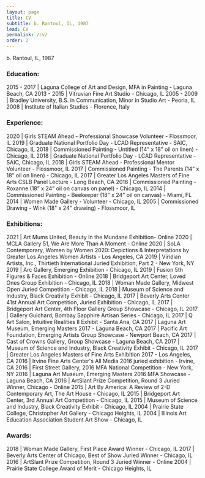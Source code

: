 ```yaml
---
layout: page
title: CV
subtitle: b. Rantoul, IL, 1987
lead: CV
permalink: /cv/
order: 2
---
```


b. Rantoul, IL, 1987

### Education:
2015 - 2017 | Laguna College of Art and Design, MFA in Painting - Laguna Beach, CA
2013 - 2015 | Vitruvian Fine Art Studio - Chicago, IL
2005 - 2009 | Bradley University, B.S. in Communication, Minor in Studio Art - Peoria, IL
2008 | Institute of Italian Studies - Florence, Italy

### Experience:
2020 | Girls STEAM Ahead - Professional Showcase Volunteer - Flossmoor, IL
2019 | Graduate National Portfolio Day - LCAD Representative - SAIC, Chicago, IL
2018 | Commissioned Painting - Untitled (14” x 18” oil on linen) - Chicago, IL
2018 | Graduate National Portfolio Day - LCAD Representative - SAIC, Chicago, IL
2018 | Girls STEAM Ahead - Professional Mentor Volunteer - Flossmoor, IL
2017 | Commissioned Painting - The Parents (14” x 18” oil on linen) - Chicago, IL
2017 | Greater Los Angeles Masters of Fine Arts CSLB Panel Lecture - Long Beach, CA
2016 | Commissioned Painting - Roxanne (18” x 24” oil on canvas on panel) - Chicago, IL
2014 | Commissioned Painting - Beekeeper (18" x 24" oil on canvas) - Miami, FL
2014 | Women Made Gallery - Volunteer - Chicago, IL
2005 | Commissioned Drawing - Wink (18" x 24" drawing) - Flossmoor, IL

### Exhibitions:
2021 | Art Mums United, Beauty In the Mundane Exhibition- Online
2020 | MCLA Gallery 51, We Are More Than A Moment - Online
2020 | SoLA Contemporary, Women by Women 2020: Depictions & Interpretations by Greater Los Angeles Women Artists - Los Angeles, CA
2019 | Viridian Artists, Inc., Thirtieth International Juried Exhibition, Part 2 - New York, NY
2019 | Arc Gallery, Emerging Exhibition - Chicago, IL
2019 | Fusion 5th Figures & Faces Exhibition - Online
2018 | Bridgeport Art Center, Loved Ones Group Exhibition - Chicago, IL
2018 | Woman Made Gallery, Midwest Open Juried Competition - Chicago, IL
2018 | Museum of Science and Industry, Black Creativity Exhibit - Chicago, IL
2017 | Beverly Arts Center 41st Annual Art Competition, Juried Exhibition - Chicago, IL
2017 | Bridgeport Art Center, 4th Floor Gallery Group Showcase - Chicago, IL
2017 | Gallery Guichard, Bombay Sapphire Artisan Series - Chicago, IL
2017 | Q Art Salon, Intuitive Realities II Exhibit - Santa Ana, CA
2017 | Laguna Art Museum, Emerging Masters 2017 - Laguna Beach, CA
2017 | Pacific Art Foundation, Emerging Artists Group Showcase - Newport Beach, CA
2017 | Cast of Crowns Gallery, Group Showcase - Laguna Beach, CA
2017 | Museum of Science and Industry, Black Creativity Exhibit - Chicago, IL
2017 | Greater Los Angeles Masters of Fine Arts Exhibition 2017 - Los Angeles, CA
2016 | Irvine Fine Arts Center's All Media 2016 juried exhibition - Irvine, CA
2016 | First Street Gallery, 2016 MFA National Competition - New York, NY
2016 | Laguna Art Museum, Emerging Masters 2016 MFA Showcase - Laguna Beach, CA
2016 | ArtSlant Prize Competition, Round 3 Juried Winner, Chicago - Online
2015 | Art By America: A Review of 2-D Contemporary Art, The Art House - Chicago, IL
2015 | Bridgeport Art Center, 3rd Annual Art Competition - Chicago, IL
2015 | Museum of Science and Industry, Black Creativity Exhibit - Chicago, IL
2004 | Prairie State College, Christopher Art Gallery - Chicago Heights, IL
2004 | Illinois Art Education Association Student Art Show - Chicago, IL

### Awards:
2018 | Woman Made Gallery, First Place Award Winner - Chicago, IL
2017 | Beverly Arts Center of Chicago, Best of Show Juried Winner - Chicago, IL
2016 | ArtSlant Prize Competition, Round 3 Juried Winner - Online
2004 | Prairie State College Award of Merit - Chicago Heights, IL

